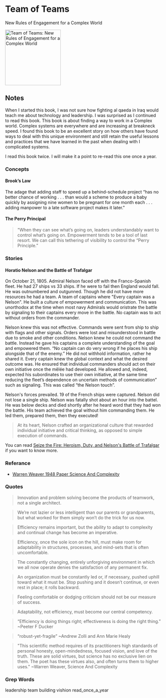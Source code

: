 # Team of Teams

New Rules of Engagement for a Complex World

<a href="https://www.amazon.com/Team-of-Teams-audiobook/dp/B00UVW4RV0">
<img src="https://m.media-amazon.com/images/I/51-DGYCqHYL.jpg" alt="Team of Teams: New Rules of Engagement for a Complex World" style="height:180px;1px solid black"/>
</a>

## Notes

When I started this book, I was not sure how fighting al qaeda in Iraq would teach me about technology and leadership. I was surprised as I continued to read this book. This book is about finding a way to work in a Complex world. Complex systems are everywhere and are increasing at breakneck speed. I found this book to be an excellent story on how others have found ways to deal with this unique environment and still retain the useful lessons and practices that we have learned in the past when dealing with I complicated systems.

I read this book twice.  I will make it a point to re-read this one once a year.

### Concepts

#### Brook’s Law

The adage that adding staff to speed up a behind-schedule project “has no better chance of working . . . than would a scheme to produce a baby quickly by assigning nine women to be pregnant for one month each . . . adding manpower to a late software project makes it later."

#### The Perry Principal

> "When they can see what’s going on, leaders understandably want to control what’s going on. Empowerment tends to be a tool of last resort. We can call this tethering of visibility to control the “Perry Principle.”


### Stories

#### Horatio Nelson and the Battle of Trafalgar

On October 21, 1805. Admiral Nelson faced off with the Franco-Spanish fleet.  He had 27 ships vs 33 ships. If he were to fail then England would fall.  He was outnumbered and outgunned.  Though he did not have more
resources he had a team.  A team of captains where "Every captain was a Nelson".  He built a culture of empowerment and communication.  This was unorthodox at the time when most navy Admirals would oristrate the battle by signaling to their captains every move in the battle.  No captain was to act without orders from the commander.
 
Nelson knew this was not effective.  Commands were sent from ship to ship with flags and other signals.  Orders were lost and misunderstood in battle due to smoke and other conditions.   Nelson knew he could not command the battle.  Instead he gave his captains a complete understanding of the goal and empowered them.  “No captain can do very wrong if he places his ship alongside that of the enemy.”  He did not withhold information, rather he shared it.  Every captain knew the global context and what the desired outcome was.  He ensured that individual commanders should act on their own initiative once the mêlée had developed.  He allowed and, indeed, expected his subordinates to use their own initiative, at the same time reducing the fleet’s dependence on uncertain methods of communication” such as signaling.  This was called “the Nelson touch”.
 
Nelson's forces prevailed.  19 of the French ships were captured.  Nelson did not lose a single ship.  Nelson was fatally shot about an hour into the battel.  He was below decks and died shortly after he heard word that they had won the battle.  His team achieved the goal without him commanding them.  He led them, prepared them, then they executed!

> At its heart, Nelson crafted an organizational culture that rewarded individual initiative and critical thinking, as opposed to simple execution of commands.

You can read [Seize the Fire: Heroism, Duty, and Nelson's Battle of Trafalgar](https://www.amazon.com/Seize-Fire-Heroism-Nelsons-Trafalgar/dp/0060753625) if you want to know more.


### Referance

- [Warren Weaver 1948 Paper Science And Complexity](https://fernandonogueiracosta.files.wordpress.com/2015/08/warren-weaver-science-and-complexity-1948.pdf)


### Quotes

> Innovation and problem solving become the products of teamwork, not a single architect.

> We’re not lazier or less intelligent than our parents or grandparents, but what worked for them simply won’t do the trick for us now.

> Efficiency remains important, but the ability to adapt to complexity and continual change has become an imperative.

> Efficiency, once the sole icon on the hill, must make room for adaptability in structures, processes, and mind-sets that is often uncomfortable.

> The constantly changing, entirely unforgiving environment in which we all now operate denies the satisfaction of any permanent fix.

> An organization must be constantly led or, if necessary, pushed uphill toward what it must be. Stop pushing and it doesn’t continue, or even rest in place; it rolls backward.

> Feeling comfortable or dodging criticism should not be our measure of success.

> Adaptability, not efficiency, must become our central competency.


> “Efficiency is doing things right; effectiveness is doing the right thing.” ~Peeter F Ducker

> “robust-yet-fragile” ~Andrew Zolli and Ann Marie Healy

> "This scientific method requires of its practitioners high standards of
personal honesty, open-mindedness, focused vision, and love of the truth. These
are solid virtues, but science has no exclusive lien on them. The poet has these
virtues also, and often turns them to higher uses." ~Warren Weaver, Science And Complexity



### Grep Words

leadership
team building
vishion
read_once_a_year
